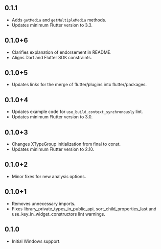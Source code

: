 ## 0.1.1

* Adds `getMedia` and `getMultipleMedia` methods.
* Updates minimum Flutter version to 3.3.

## 0.1.0+6

* Clarifies explanation of endorsement in README.
* Aligns Dart and Flutter SDK constraints.

## 0.1.0+5

* Updates links for the merge of flutter/plugins into flutter/packages.

## 0.1.0+4

* Updates example code for `use_build_context_synchronously` lint.
* Updates minimum Flutter version to 3.0.

## 0.1.0+3

* Changes XTypeGroup initialization from final to const.
* Updates minimum Flutter version to 2.10.

## 0.1.0+2

* Minor fixes for new analysis options.

## 0.1.0+1

* Removes unnecessary imports.
* Fixes library_private_types_in_public_api, sort_child_properties_last and use_key_in_widget_constructors
  lint warnings.

## 0.1.0

* Initial Windows support.
